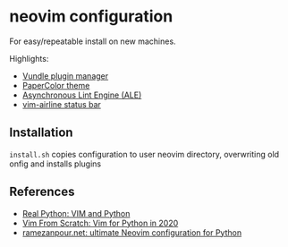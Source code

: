 # neovim configuration

For easy/repeatable install on new machines.

Highlights:
* [Vundle plugin manager](https://github.com/VundleVim/Vundle.vim)
* [PaperColor theme](https://github.com/NLKNguyen/papercolor-theme)
* [Asynchronous Lint Engine (ALE)](https://github.com/dense-analysis/ale)
* [vim-airline status bar](https://github.com/vim-airline/vim-airline)

## Installation

`install.sh` copies configuration to user neovim directory, overwriting old
onfig and installs plugins

## References
* [Real Python: VIM and Python](https://realpython.com/vim-and-python-a-match-made-in-heaven/)
* [Vim From Scratch: Vim for Python in 2020](https://www.vimfromscratch.com/articles/vim-for-python)
* [ramezanpour.net: ultimate Neovim configuration for Python](https://ramezanpour.net/post/2021/04/24/My-ultimate-Neovim-configuration-for-Python-development)
